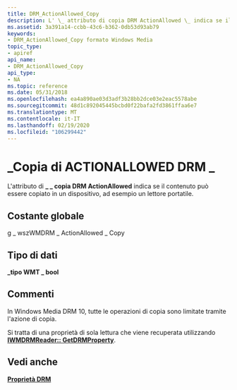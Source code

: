```yaml
---
title: DRM_ActionAllowed_Copy
description: L' \_ attributo di copia DRM ActionAllowed \_ indica se il contenuto può essere copiato in un dispositivo, ad esempio un lettore portatile.
ms.assetid: 3a391a14-ccbb-43c6-b362-0db53d93ab79
keywords:
- DRM_ActionAllowed_Copy formato Windows Media
topic_type:
- apiref
api_name:
- DRM_ActionAllowed_Copy
api_type:
- NA
ms.topic: reference
ms.date: 05/31/2018
ms.openlocfilehash: ea4a890ae03d3adf3b28bb2dce03e2eac5578abe
ms.sourcegitcommit: 48d1c892045445bcbd0f22bafa2fd3861ffaa6e7
ms.translationtype: MT
ms.contentlocale: it-IT
ms.lasthandoff: 02/19/2020
ms.locfileid: "106299442"
---
```

# <a name="drm_actionallowed_copy"></a>\_Copia di ACTIONALLOWED DRM \_

L'attributo di **\_ \_ copia DRM ActionAllowed** indica se il contenuto può essere copiato in un dispositivo, ad esempio un lettore portatile.

## <a name="global-constant"></a>Costante globale

g \_ wszWMDRM \_ ActionAllowed \_ Copy

## <a name="data-type"></a>Tipo di dati

**\_tipo WMT \_ bool**

## <a name="remarks"></a>Commenti

In Windows Media DRM 10, tutte le operazioni di copia sono limitate tramite l'azione di copia.

Si tratta di una proprietà di sola lettura che viene recuperata utilizzando [**IWMDRMReader:: GetDRMProperty**](/previous-versions/windows/desktop/api/Wmsdkidl/nf-wmsdkidl-iwmdrmreader-getdrmproperty).

## <a name="see-also"></a>Vedi anche

<dl> <dt>

[**Proprietà DRM**](drm-properties.md)
</dt> </dl>

 

 




